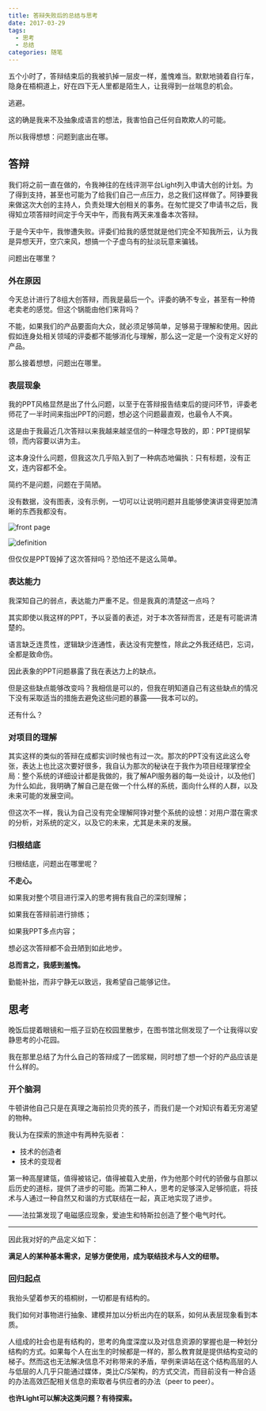 ```yaml
---
title: 答辩失败后的总结与思考
date: 2017-03-29
tags:
  - 思考
  - 总结
categories: 随笔
---
```


五个小时了，答辩结束后的我被扒掉一层皮一样，羞愧难当。默默地骑着自行车，隐身在梧桐道上，好在四下无人里都是陌生人，让我得到一丝喘息的机会。

<!--more-->

逃避。

这的确是我来不及抽象成语言的想法，我害怕自己任何自欺欺人的可能。

所以我得想想：问题到底出在哪。

## 答辩

我们将之前一直在做的，令我神往的在线评测平台Light列入申请大创的计划。为了得到支持，甚至也可能为了给我们自己一点压力，总之我们这样做了。阿铮要我来做这次大创的主持人，负责处理大创相关的事务。在匆忙提交了申请书之后，我得知立项答辩时间定于今天中午，而我有两天来准备本次答辩。

于是今天中午，我惨遭失败。评委们给我的感觉就是他们完全不知我所云，认为我是异想天开，空穴来风，想搞一个子虚乌有的扯淡玩意来骗钱。

问题出在哪里？

### 外在原因

今天总计进行了8组大创答辩，而我是最后一个。评委的确不专业，甚至有一种倚老卖老的感觉。但这个锅能由他们来背吗？

不能，如果我们的产品要面向大众，就必须足够简单，足够易于理解和使用。因此假如连身处相关领域的评委都不能够消化与理解，那么这一定是一个没有定义好的产品。

那么接着想想，问题出在哪里。

### 表层现象

我的PPT风格显然是出了什么问题，以至于在答辩报告结束后的提问环节，评委老师花了一半时间来指出PPT的问题，想必这个问题最直观，也最令人不爽。

这是由于我最近几次答辩以来我越来越坚信的一种理念导致的，即：PPT提纲挈领，而内容要以讲为主。

这本身没什么问题，但我这次几乎陷入到了一种病态地偏执：只有标题，没有正文，连内容都不全。

简约不是问题，问题在于简陋。

没有数据，没有图表，没有示例，一切可以让说明问题并且能够使演讲变得更加清晰的东西我都没有。

![front page](https://github.com/Thrimbda/thrimbda-blog-source/tree/master/source/uploads/light.png)

![definition](https://github.com/Thrimbda/thrimbda-blog-source/tree/master/source/uploads/light1.png)

但仅仅是PPT毁掉了这次答辩吗？恐怕还不是这么简单。

### 表达能力

我深知自己的弱点，表达能力严重不足。但是我真的清楚这一点吗？

其实即使以我这样的PPT，予以妥善的表述，对于本次答辩而言，还是有可能讲清楚的。

语言缺乏连贯性，逻辑缺少连通性，表达没有完整性，除此之外我还结巴，忘词，全都是致命伤。

因此表象的PPT问题暴露了我在表达力上的缺点。

但是这些缺点能够改变吗？我相信是可以的，但我在明知道自己有这些缺点的情况下没有采取适当的措施去避免这些问题的暴露——我本可以的。

还有什么？

### 对项目的理解

其实这样的类似的答辩在成都实训时候也有过一次。那次的PPT没有这此这么夸张，表达上也比这次要好很多，我自认为那次的秘诀在于我作为项目经理掌控全局：整个系统的详细设计都是我做的，我了解API服务器的每一处设计，以及他们为什么如此，我明确了解自己是在做一个什么样的系统，面向什么样的人群，以及未来可能的发展空间。

但这次不一样，我认为自己没有完全理解阿铮对整个系统的设想：对用户潜在需求的分析，对系统的定义，以及它的未来，尤其是未来的发展。

### 归根结底

归根结底，问题出在哪里呢？

**不走心。**

如果我对整个项目进行深入的思考拥有我自己的深刻理解；

如果我在答辩前进行排练；

如果我PPT多点内容；

想必这次答辩都不会丑陋到如此地步。



**总而言之，我感到羞愧。**

勤能补拙，而非宁静无以致远，我希望自己能够记住。

## 思考

晚饭后提着眼镜和一瓶子豆奶在校园里散步，在图书馆北侧发现了一个让我得以安静思考的小花园。

我在那里总结了为什么自己的答辩成了一团浆糊，同时想了想一个好的产品应该是什么样的。

### 开个脑洞

牛顿讲他自己只是在真理之海前捡贝壳的孩子，而我们是一个对知识有着无穷渴望的物种。

我认为在探索的旅途中有两种先驱者：

+ 技术的创造者
+ 技术的变现者

第一种高屋建瓴，值得被铭记，值得被载入史册，作为他那个时代的骄傲与自那以后历史的道标，提供了进步的可能。而第二种人，思考的足够深入足够彻底，将技术与人通过一种自然又和谐的方式联结在一起，真正地实现了进步。

——法拉第发现了电磁感应现象，爱迪生和特斯拉创造了整个电气时代。

****

因此我对好的产品定义如下：

​	**满足人的某种基本需求，足够方便使用，成为联结技术与人文的纽带。**

### 回归起点

我抬头望着参天的梧桐树，一切都是有结构的。

我们如何对事物进行抽象、建模并加以分析出内在的联系，如何从表层现象看到本质。

人组成的社会也是有结构的，思考的角度深度以及对信息资源的掌握也是一种划分结构的方式。如果每个人在出生的时候都是一样的，那么教育就是提供结构变动的梯子。然而这也无法解决信息不对称带来的矛盾，举例来讲站在这个结构高层的人与低层的人几乎只能通过媒体，类比C/S架构，的方式交流，而目前没有一种合适的办法高效匹配相关信息的索取者与供应者的办法（peer to peer）。



**也许Light可以解决这类问题？有待探索。**